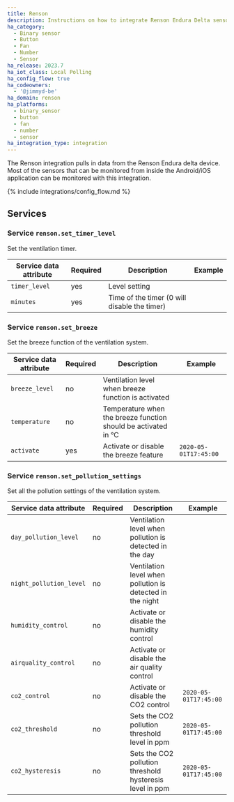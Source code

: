 ```yaml
---
title: Renson
description: Instructions on how to integrate Renson Endura Delta sensors into Home Assistant.
ha_category:
  - Binary sensor
  - Button
  - Fan
  - Number
  - Sensor
ha_release: 2023.7
ha_iot_class: Local Polling
ha_config_flow: true
ha_codeowners:
  - '@jimmyd-be'
ha_domain: renson
ha_platforms:
  - binary_sensor
  - button
  - fan
  - number
  - sensor
ha_integration_type: integration
---
```


The Renson integration pulls in data from the Renson Endura delta device. Most of the sensors that can be monitored from inside the Android/iOS application can be monitored with this integration.

{% include integrations/config_flow.md %}

## Services

### Service `renson.set_timer_level`

Set the ventilation timer.

  | Service data attribute | Required | Description | Example |
  | ---------------------- | -------- | ----------- | ------- |
  | `timer_level`| yes | Level setting | |
  | `minutes` | yes | Time of the timer (0 will disable the timer) | |

### Service `renson.set_breeze`

Set the breeze function of the ventilation system.

  | Service data attribute | Required | Description | Example |
  | ---------------------- | -------- | ----------- | ------- |
  | `breeze_level`| no | Ventilation level when breeze function is activated | |
  | `temperature` | no | Temperature when the breeze function should be activated in °C | |
  | `activate` | yes | Activate or disable the breeze feature | `2020-05-01T17:45:00` |

### Service `renson.set_pollution_settings`

Set all the pollution settings of the ventilation system.

  | Service data attribute | Required | Description | Example |
  | ---------------------- | -------- | ----------- | ------- |
  | `day_pollution_level`| no | Ventilation level when pollution is detected in the day | |
  | `night_pollution_level` | no | Ventilation level when pollution is detected in the night | |
  | `humidity_control` | no | Activate or disable the humidity control | |
  | `airquality_control` | no | Activate or disable the air quality control | |
  | `co2_control` | no | Activate or disable the CO2 control | `2020-05-01T17:45:00` |
  | `co2_threshold` | no | Sets the CO2 pollution threshold level in ppm | `2020-05-01T17:45:00` |
  | `co2_hysteresis` | no | Sets the CO2 pollution threshold hysteresis level in ppm | `2020-05-01T17:45:00` |
